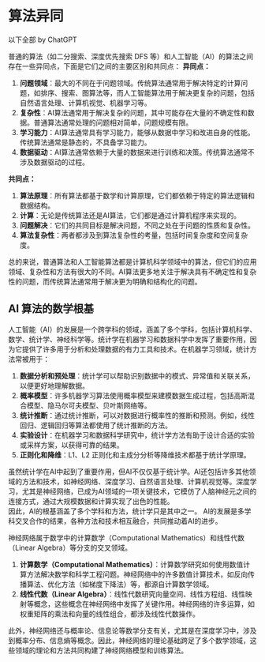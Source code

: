 # 算法异同
以下全部 by ChatGPT  

普通的算法（如二分搜索、深度优先搜索 DFS 等）和人工智能（AI）的算法之间存在一些异同点，下面是它们之间的主要区别和共同点：
**异同点：**
1. **问题领域**：最大的不同在于问题领域。传统算法通常用于解决特定的计算问题，如排序、搜索、图算法等，而人工智能算法用于解决更复杂的问题，包括自然语言处理、计算机视觉、机器学习等。
2. **复杂性**：AI算法通常用于解决复杂的问题，其中可能存在大量的不确定性和数据。普通算法通常处理的问题相对简单，问题规模有限。
3. **学习能力**：AI算法通常具有学习能力，能够从数据中学习和改进自身的性能。传统算法通常是静态的，不具备学习能力。
4. **数据驱动**：AI算法通常依赖于大量的数据来进行训练和决策。传统算法通常不涉及数据驱动的过程。

**共同点：**
1. **算法原理**：所有算法都基于数学和计算原理，它们都依赖于特定的算法逻辑和数据结构。
2. **计算**：无论是传统算法还是AI算法，它们都是通过计算机程序来实现的。
3. **问题解决**：它们的共同目标是解决问题，不同之处在于问题的性质和复杂性。
4. **算法复杂性**：两者都涉及到算法复杂性的考量，包括时间复杂度和空间复杂度。

总的来说，普通算法和人工智能算法都是计算机科学领域中的算法，但它们的应用领域、复杂性和方法有很大的不同。AI算法更多地关注于解决具有不确定性和复杂性的问题，而传统算法通常用于解决更为明确和结构化的问题。

## AI 算法的数学根基
人工智能（AI）的发展是一个跨学科的领域，涵盖了多个学科，包括计算机科学、数学、统计学、神经科学等。统计学在机器学习和数据科学中发挥了重要作用，因为它提供了许多用于分析和处理数据的有力工具和技术。在机器学习领域，统计方法常被用于：
1. **数据分析和预处理**：统计学可以帮助识别数据中的模式、异常值和关联关系，以便更好地理解数据。
2. **概率模型**：许多机器学习算法使用概率模型来建模数据生成过程，包括高斯混合模型、隐马尔可夫模型、贝叶斯网络等。
3. **统计推断**：通过统计推断，可以对数据进行概率性的推断和预测。例如，线性回归、逻辑回归等算法都使用了统计推断的方法。
4. **实验设计**：在机器学习和数据科学研究中，统计学方法有助于设计合适的实验或采样方案，以获得可靠的结果。
5. **正则化和降维**：L1、L2 正则化和主成分分析等降维技术都基于统计学原理。

虽然统计学在AI中起到了重要作用，但AI不仅仅基于统计学。AI还包括许多其他领域的方法和技术，如神经网络、深度学习、自然语言处理、计算机视觉等。深度学习，尤其是神经网络，已成为AI领域的一项关键技术，它模仿了人脑神经元之间的连接方式，通过大规模数据和计算实现了出色的性能。  
因此，AI的根基涵盖了多个学科和方法，统计学只是其中之一。 AI的发展是多学科交叉合作的结果，各种方法和技术相互融合，共同推动着AI的进步。  

神经网络属于数学中的计算数学（Computational Mathematics）和线性代数（Linear Algebra）等分支的交叉领域。
1. **计算数学（Computational Mathematics）**：计算数学研究如何使用数值计算方法解决数学和科学工程问题。神经网络中的许多数值计算技术，如反向传播算法、优化方法（如梯度下降法）等，都源自计算数学领域。
2. **线性代数（Linear Algebra）**：线性代数研究向量空间、线性方程组、线性映射等概念，这些概念在神经网络中发挥了关键作用。神经网络的许多运算，如权重矩阵的乘法和向量的线性组合，都涉及线性代数操作。

此外，神经网络还与概率论、信息论等数学分支有关，尤其是在深度学习中，涉及到概率分布、信息熵等概念。因此，神经网络的理论基础跨足了多个数学领域，这些领域的理论和方法共同构建了神经网络模型和训练算法。  
